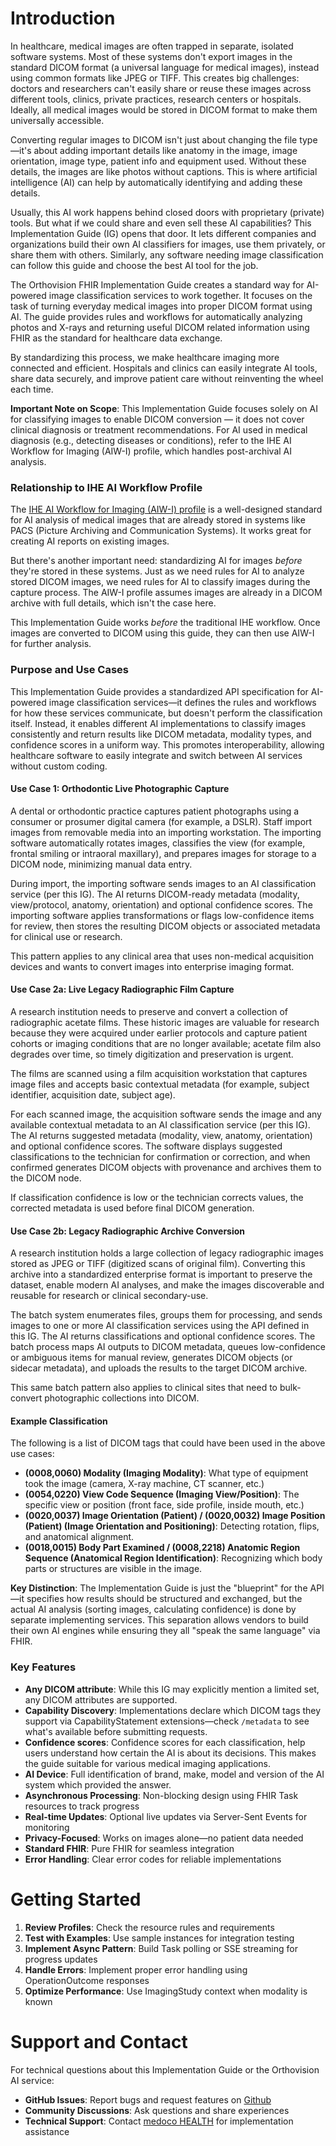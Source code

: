 # Introduction

In healthcare, medical images are often trapped in separate, isolated software systems. Most of these systems don't export images in the standard DICOM format (a universal language for medical images), instead using common formats like JPEG or TIFF. This creates big challenges: doctors and researchers can't easily share or reuse these images across different tools, clinics, private practices, research centers or hospitals. Ideally, all medical images would be stored in DICOM format to make them universally accessible.

Converting regular images to DICOM isn't just about changing the file type—it's about adding important details like anatomy in the image, image orientation, image type, patient info and equipment used. Without these details, the images are like photos without captions. This is where artificial intelligence (AI) can help by automatically identifying and adding these details.

Usually, this AI work happens behind closed doors with proprietary (private) tools. But what if we could share and even sell these AI capabilities? This Implementation Guide (IG) opens that door. It lets different companies and organizations build their own AI classifiers for images, use them privately, or share them with others. Similarly, any software needing image classification can follow this guide and choose the best AI tool for the job.

The Orthovision FHIR Implementation Guide creates a standard way for AI-powered image classification services to work together. It focuses on the task of turning everyday medical images into proper DICOM format using AI. The guide provides rules and workflows for automatically analyzing photos and X-rays and returning useful DICOM related information using FHIR as the standard for healthcare data exchange.

By standardizing this process, we make healthcare imaging more connected and efficient. Hospitals and clinics can easily integrate AI tools, share data securely, and improve patient care without reinventing the wheel each time.

**Important Note on Scope**: This Implementation Guide focuses solely on AI for classifying images to enable DICOM conversion — it does not cover clinical diagnosis or treatment recommendations. For AI used in medical diagnosis (e.g., detecting diseases or conditions), refer to the IHE AI Workflow for Imaging (AIW-I) profile, which handles post-archival AI analysis.

### Relationship to IHE AI Workflow Profile

The [IHE AI Workflow for Imaging (AIW-I) profile](https://profiles.ihe.net/RAD/AIW-I/) is a well-designed standard for AI analysis of medical images that are already stored in systems like PACS (Picture Archiving and Communication Systems). It works great for creating AI reports on existing images.

But there's another important need: standardizing AI for images *before* they're stored in these systems. Just as we need rules for AI to analyze stored DICOM images, we need rules for AI to classify images during the capture process. The AIW-I profile assumes images are already in a DICOM archive with full details, which isn't the case here.

This Implementation Guide works *before* the traditional IHE workflow. Once images are converted to DICOM using this guide, they can then use AIW-I for further analysis.

### Purpose and Use Cases

This Implementation Guide provides a standardized API specification for AI-powered image classification services—it defines the rules and workflows for how these services communicate, but doesn't perform the classification itself. Instead, it enables different AI implementations to classify images consistently and return results like DICOM metadata, modality types, and confidence scores in a uniform way. This promotes interoperability, allowing healthcare software to easily integrate and switch between AI services without custom coding.

#### Use Case 1: Orthodontic Live Photographic Capture

A dental or orthodontic practice captures patient photographs using a consumer or prosumer digital camera (for example, a DSLR). Staff import images from removable media into an importing workstation. The importing software automatically rotates images, classifies the view (for example, frontal smiling or intraoral maxillary), and prepares images for storage to a DICOM node, minimizing manual data entry.

During import, the importing software sends images to an AI classification service (per this IG). The AI returns DICOM-ready metadata (modality, view/protocol, anatomy, orientation) and optional confidence scores. The importing software applies transformations or flags low-confidence items for review, then stores the resulting DICOM objects or associated metadata for clinical use or research.

This pattern applies to any clinical area that uses non-medical acquisition devices and wants to convert images into enterprise imaging format.

#### Use Case 2a: Live Legacy Radiographic Film Capture

A research institution needs to preserve and convert a collection of radiographic acetate films. These historic images are valuable for research because they were acquired under earlier protocols and capture patient cohorts or imaging conditions that are no longer available; acetate film also degrades over time, so timely digitization and preservation is urgent.

The films are scanned using a film acquisition workstation that captures image files and accepts basic contextual metadata (for example, subject identifier, acquisition date, subject age).

For each scanned image, the acquisition software sends the image and any available contextual metadata to an AI classification service (per this IG). The AI returns suggested metadata (modality, view, anatomy, orientation) and optional confidence scores. The software displays suggested classifications to the technician for confirmation or correction, and when confirmed generates DICOM objects with provenance and archives them to the DICOM node.

If classification confidence is low or the technician corrects values, the corrected metadata is used before final DICOM generation.

#### Use Case 2b: Legacy Radiographic Archive Conversion

A research institution holds a large collection of legacy radiographic images stored as JPEG or TIFF (digitized scans of original film). Converting this archive into a standardized enterprise format is important to preserve the dataset, enable modern AI analyses, and make the images discoverable and reusable for research or clinical secondary-use.

The batch system enumerates files, groups them for processing, and sends images to one or more AI classification services using the API defined in this IG. The AI returns classifications and optional confidence scores. The batch process maps AI outputs to DICOM metadata, queues low-confidence or ambiguous items for manual review, generates DICOM objects (or sidecar metadata), and uploads the results to the target DICOM archive.

This same batch pattern also applies to clinical sites that need to bulk-convert photographic collections into DICOM.

#### Example Classification 

The following is a list of DICOM tags that could have been used in the above use cases:

- **(0008,0060) Modality (Imaging Modality)**: What type of equipment took the image (camera, X-ray machine, CT scanner, etc.)
- **(0054,0220) View Code Sequence (Imaging View/Position)**: The specific view or position (front face, side profile, inside mouth, etc.)
- **(0020,0037) Image Orientation (Patient) / (0020,0032) Image Position (Patient) (Image Orientation and Positioning)**: Detecting rotation, flips, and anatomical alignment.
- **(0018,0015) Body Part Examined / (0008,2218) Anatomic Region Sequence (Anatomical Region Identification)**: Recognizing which body parts or structures are visible in the image.


**Key Distinction**: The Implementation Guide is just the "blueprint" for the API—it specifies how results should be structured and exchanged, but the actual AI analysis (sorting images, calculating confidence) is done by separate implementing services. This separation allows vendors to build their own AI engines while ensuring they all "speak the same language" via FHIR.


### Key Features

- **Any DICOM attribute**: While this IG may explicitly mention a limited set, any DICOM attributes are supported.
- **Capability Discovery**: Implementations declare which DICOM tags they support via CapabilityStatement extensions—check `/metadata` to see what's available before submitting requests.
- **Confidence scores**: Confidence scores for each classification, help users understand how certain the AI is about its decisions. This makes the guide suitable for various medical imaging applications.
- **AI Device**: Full identification of brand, make, model and version of the AI system which provided the answer.
- **Asynchronous Processing**: Non-blocking design using FHIR Task resources to track progress
- **Real-time Updates**: Optional live updates via Server-Sent Events for monitoring
- **Privacy-Focused**: Works on images alone—no patient data needed
- **Standard FHIR**: Pure FHIR for seamless integration
- **Error Handling**: Clear error codes for reliable implementations

# Getting Started

1. **Review Profiles**: Check the resource rules and requirements
2. **Test with Examples**: Use sample instances for integration testing
3. **Implement Async Pattern**: Build Task polling or SSE streaming for progress updates
4. **Handle Errors**: Implement proper error handling using OperationOutcome responses
5. **Optimize Performance**: Use ImagingStudy context when modality is known

# Support and Contact

For technical questions about this Implementation Guide or the Orthovision AI service:

- **GitHub Issues**: Report bugs and request features on [Github](https://github.com/medoco-health/orthovision-ai-ig/issues)
- **Community Discussions**: Ask questions and share experiences  
- **Technical Support**: Contact [medoco HEALTH](https://medoco.health) for implementation assistance
